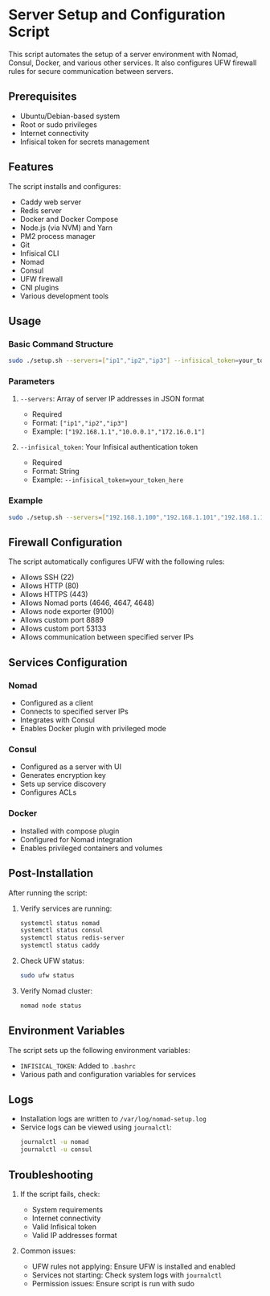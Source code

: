 # Server Setup and Configuration Script

This script automates the setup of a server environment with Nomad, Consul, Docker, and various other services. It also configures UFW firewall rules for secure communication between servers.

## Prerequisites

- Ubuntu/Debian-based system
- Root or sudo privileges
- Internet connectivity
- Infisical token for secrets management

## Features

The script installs and configures:
- Caddy web server
- Redis server
- Docker and Docker Compose
- Node.js (via NVM) and Yarn
- PM2 process manager
- Git
- Infisical CLI
- Nomad
- Consul
- UFW firewall
- CNI plugins
- Various development tools

## Usage

### Basic Command Structure

```bash
sudo ./setup.sh --servers=["ip1","ip2","ip3"] --infisical_token=your_token_here
```

### Parameters

1. `--servers`: Array of server IP addresses in JSON format
   - Required
   - Format: `["ip1","ip2","ip3"]`
   - Example: `["192.168.1.1","10.0.0.1","172.16.0.1"]`

2. `--infisical_token`: Your Infisical authentication token
   - Required
   - Format: String
   - Example: `--infisical_token=your_token_here`

### Example

```bash
sudo ./setup.sh --servers=["192.168.1.100","192.168.1.101","192.168.1.102"] --infisical_token=inf.12345.abcdef
```

## Firewall Configuration

The script automatically configures UFW with the following rules:
- Allows SSH (22)
- Allows HTTP (80)
- Allows HTTPS (443)
- Allows Nomad ports (4646, 4647, 4648)
- Allows node exporter (9100)
- Allows custom port 8889
- Allows custom port 53133
- Allows communication between specified server IPs

## Services Configuration

### Nomad
- Configured as a client
- Connects to specified server IPs
- Integrates with Consul
- Enables Docker plugin with privileged mode

### Consul
- Configured as a server with UI
- Generates encryption key
- Sets up service discovery
- Configures ACLs

### Docker
- Installed with compose plugin
- Configured for Nomad integration
- Enables privileged containers and volumes

## Post-Installation

After running the script:
1. Verify services are running:
   ```bash
   systemctl status nomad
   systemctl status consul
   systemctl status redis-server
   systemctl status caddy
   ```

2. Check UFW status:
   ```bash
   sudo ufw status
   ```

3. Verify Nomad cluster:
   ```bash
   nomad node status
   ```

## Environment Variables

The script sets up the following environment variables:
- `INFISICAL_TOKEN`: Added to `.bashrc`
- Various path and configuration variables for services

## Logs

- Installation logs are written to `/var/log/nomad-setup.log`
- Service logs can be viewed using `journalctl`:
  ```bash
  journalctl -u nomad
  journalctl -u consul
  ```

## Troubleshooting

1. If the script fails, check:
   - System requirements
   - Internet connectivity
   - Valid Infisical token
   - Valid IP addresses format

2. Common issues:
   - UFW rules not applying: Ensure UFW is installed and enabled
   - Services not starting: Check system logs with `journalctl`
   - Permission issues: Ensure script is run with sudo